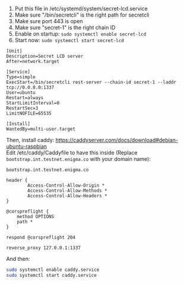 1. Put this file in /etc/systemd/system/secret-lcd.service
2. Make sure "/bin/secretcli" is the right path for secretcli
3. Make sure port 443 is open 
4. Make sure "secret-1" is the right chain ID 
5. Enable on startup: `sudo systemctl enable secret-lcd`
6. Start now:         `sudo systemctl start secret-lcd`

```
[Unit]
Description=Secret LCD server
After=network.target

[Service]
Type=simple
ExecStart=/bin/secretcli rest-server --chain-id secret-1 --laddr tcp://0.0.0.0:1337
User=ubuntu
Restart=always
StartLimitInterval=0
RestartSec=3
LimitNOFILE=65535

[Install]
WantedBy=multi-user.target
```

Then, install caddy: https://caddyserver.com/docs/download#debian-ubuntu-raspbian  
Edit /etc/caddy/Caddyfile to have this inside (Replace `bootstrap.int.testnet.enigma.co` with your domain name):
```
bootstrap.int.testnet.enigma.co

header {
        Access-Control-Allow-Origin *
        Access-Control-Allow-Methods *
        Access-Control-Allow-Headers *
}

@corspreflight {
	method OPTIONS
	path *
}

respond @corspreflight 204 

reverse_proxy 127.0.0.1:1337
```

And then:
```bash
sudo systemctl enable caddy.service
sudo systemctl start caddy.service
```
